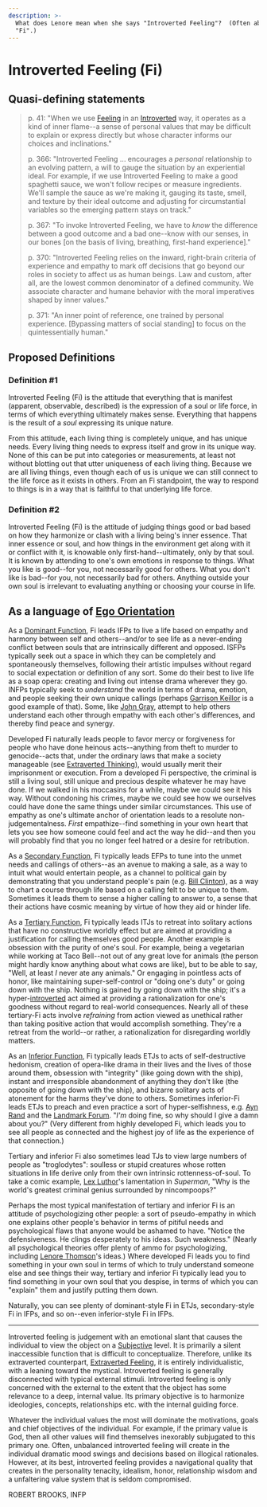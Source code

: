 ```yaml
---
description: >-
  What does Lenore mean when she says "Introverted Feeling"?  (Often abbreviated
  "Fi".)
---
```


# Introverted Feeling (Fi)

## Quasi-defining statements

> p. 41: "When we use [Feeling](./) in an [Introverted](../../attitude.md) way, it operates as a kind of inner flame--a sense of personal values that may be difficult to explain or express directly but whose character informs our choices and inclinations."
>
> p. 366: "Introverted Feeling ... encourages a _personal_ relationship to an evolving pattern, a will to gauge the situation by an experiential ideal. For example, if we use Introverted Feeling to make a good spaghetti sauce, we won't follow recipes or measure ingredients. We'll sample the sauce as we're making it, gauging its taste, smell, and texture by their ideal outcome and adjusting for circumstantial variables so the emerging pattern stays on track."
>
> p. 367: "To invoke Introverted Feeling, we have to _know_ the difference between a good outcome and a bad one--know with our senses, in our bones \[on the basis of living, breathing, first-hand experience]."
>
> p. 370: "Introverted Feeling relies on the inward, right-brain criteria of experience and empathy to mark off decisions that go beyond our roles in society to affect us as human beings. Law and custom, after all, are the lowest common denominator of a defined community. We associate character and humane behavior with the moral imperatives shaped by inner values."
>
> p. 371: "An inner point of reference, one trained by personal experience. \[Bypassing matters of social standing] to focus on the quintessentially human."

## Proposed Definitions

### Definition #1

Introverted Feeling (Fi) is the attitude that everything that is manifest (apparent, observable, described) is the expression of a soul or life force, in terms of which everything ultimately makes sense. Everything that happens is the result of a _soul_ expressing its unique nature.

From this attitude, each living thing is completely unique, and has unique needs. Every living thing needs to express itself and grow in its unique way. None of this can be put into categories or measurements, at least not without blotting out that utter uniqueness of each living thing. Because we are all living things, even though each of us is unique we can still connect to the life force as it exists in others. From an Fi standpoint, the way to respond to things is in a way that is faithful to that underlying life force.

### Definition #2

Introverted Feeling (Fi) is the attitude of judging things good or bad based on how they harmonize or clash with a living being's inner essence. That inner essence or soul, and how things in the environment get along with it or conflict with it, is knowable only first-hand--ultimately, only by that soul. It is known by attending to one's own emotions in response to things. What you like is good--for you, not necessarily good for others. What you don't like is bad--for you, not necessarily bad for others. Anything outside your own soul is irrelevant to evaluating anything or choosing your course in life.

## As a language of [Ego Orientation](../../../../sign-interpretation/orienting/ego-orientation.md)

As a [Dominant Function](../../cognitive-stack/dominant-function.md), Fi leads IFPs to live a life based on empathy and harmony between self and others--and/or to see life as a never-ending conflict between souls that are intrinsically different and opposed. ISFPs typically seek out a space in which they can be completely and spontaneously themselves, following their artistic impulses without regard to social expectation or definition of any sort. Some do their best to live life as a soap opera: creating and living out intense drama wherever they go. INFPs typically seek to _understand_ the world in terms of drama, emotion, and people seeking their own unique callings (perhaps [Garrison Keillor](https://web.archive.org/web/20071014022310/http://greenlightwiki.com/lenore-exegesis/Garrison_Keillor) is a good example of that). Some, like [John Gray](https://web.archive.org/web/20071014022310/http://greenlightwiki.com/lenore-exegesis/John_Gray), attempt to help others understand each other through empathy with each other's differences, and thereby find peace and synergy.

Developed Fi naturally leads people to favor mercy or forgiveness for people who have done heinous acts--anything from theft to murder to genocide--acts that, under the ordinary laws that make a society manageable (see [Extraverted Thinking](../thinking/extraverted-thinking-te/)), would usually merit their imprisonment or execution. From a developed Fi perspective, the criminal is still a living soul, still unique and precious despite whatever he may have done. If we walked in his moccasins for a while, maybe we could see it his way. Without condoning his crimes, maybe we could see how we ourselves could have done the same things under similar circumstances. This use of empathy as one's ultimate anchor of orientation leads to a resolute non-judgementalness. _First_ empathize--find something in your own heart that lets you see how someone could feel and act the way he did--and then you will probably find that you no longer feel hatred or a desire for retribution.

As a [Secondary Function](../../cognitive-stack/secondary-function/), Fi typically leads EFPs to tune into the unmet needs and callings of others--as an avenue to making a sale, as a way to intuit what would entertain people, as a channel to political gain by demonstrating that you understand people's pain (e.g. [Bill Clinton](https://web.archive.org/web/20071014022310/http://greenlightwiki.com/lenore-exegesis/Bill_Clinton)), as a way to chart a course through life based on a calling felt to be unique to them. Sometimes it leads them to sense a higher calling to answer to, a sense that their actions have cosmic meaning by virtue of how they aid or hinder life.

As a [Tertiary Function](../../cognitive-stack/tertiary-function/), Fi typically leads ITJs to retreat into solitary actions that have no constructive worldly effect but are aimed at providing a justification for calling themselves good people. Another example is obsession with the purity of one's soul. For example, being a vegetarian while working at Taco Bell--not out of any great love for animals (the person might hardly know anything about what cows are like), but to be able to say, "Well, at least _I_ never ate any animals." Or engaging in pointless acts of honor, like maintaining super-self-control or "doing one's duty" or going down with the ship. Nothing is gained by going down with the ship; it's a hyper-[introverted](../../attitude.md) act aimed at providing a rationalization for one's goodness without regard to real-world consequences. Nearly all of these tertiary-Fi acts involve _refraining_ from action viewed as unethical rather than taking positive action that would accomplish something. They're a retreat from the world--or rather, a rationalization for disregarding worldly matters.

As an [Inferior Function](../../cognitive-stack/inferior-function.md), Fi typically leads ETJs to acts of self-destructive hedonism, creation of opera-like drama in their lives and the lives of those around them, obsession with "integrity" (like going down with the ship), instant and irresponsible abandonment of anything they don't like (the opposite of going down with the ship), and bizarre solitary acts of atonement for the harms they've done to others. Sometimes inferior-Fi leads ETJs to preach and even practice a sort of hyper-selfishness, e.g. [Ayn Rand](https://web.archive.org/web/20071014022310/http://greenlightwiki.com/lenore-exegesis/Ayn_Rand) and the [Landmark Forum](https://web.archive.org/web/20071014022310/http://greenlightwiki.com/lenore-exegesis/Landmark_Forum). "_I'm_ doing fine, so why should I give a damn about you?" (Very different from highly developed Fi, which leads you to see all people as connected and the highest joy of life as the experience of that connection.)

Tertiary and inferior Fi also sometimes lead TJs to view large numbers of people as "troglodytes": soulless or stupid creatures whose rotten situations in life derive only from their own intrinsic rottenness-of-soul. To take a comic example, [Lex Luthor](https://web.archive.org/web/20071014022310/http://greenlightwiki.com/lenore-exegesis/Lex_Luthor)'s lamentation in _Superman_, "Why is the world's greatest criminal genius surrounded by nincompoops?"

Perhaps the most typical manifestation of tertiary and inferior Fi is an attitude of psychologizing other people: a sort of pseudo-empathy in which one explains other people's behavior in terms of pitiful needs and psychological flaws that anyone would be ashamed to have. "Notice the defensiveness. He clings desperately to his ideas. Such weakness." (Nearly all psychological theories offer plenty of ammo for psychologizing, including [Lenore Thomson](../../../../people-and-systems/lenore-thomson/)'s ideas.) Where developed Fi leads you to find something in your own soul in terms of which to truly understand someone else and see things their way, tertiary and inferior Fi typically lead you to find something in your own soul that you despise, in terms of which you can "explain" them and justify putting them down.

Naturally, you can see plenty of dominant-style Fi in ETJs, secondary-style Fi in IFPs, and so on--even inferior-style Fi in IFPs.

***

Introverted feeling is judgement with an emotional slant that causes the individual to view the object on a [Subjective](../../../our-difficulties/terms-with-nonobvious-meanings/#objective-and-subjective) level. It is primarily a silent inaccessible function that is difficult to conceptualize. Therefore, unlike its extraverted counterpart, [Extraverted Feeling](extraverted-feeling-fe.md), it is entirely individualistic, with a leaning toward the mystical. Introverted feeling is generally disconnected with typical external stimuli. Introverted feeling is only concerned with the external to the extent that the object has some relevance to a deep, internal value. Its primary objective is to harmonize ideologies, concepts, relationships etc. with the internal guiding force.

Whatever the individual values the most will dominate the motivations, goals and chief objectives of the individual. For example, if the primary value is God, then all other values will find themselves inexorably subjugated to this primary one. Often, unbalanced introverted feeling will create in the individual dramatic mood swings and decisions based on illogical rationales. However, at its best, introverted feeling provides a navigational quality that creates in the personality tenacity, idealism, honor, relationship wisdom and a unfaltering value system that is seldom compromised.

ROBERT BROOKS, INFP
